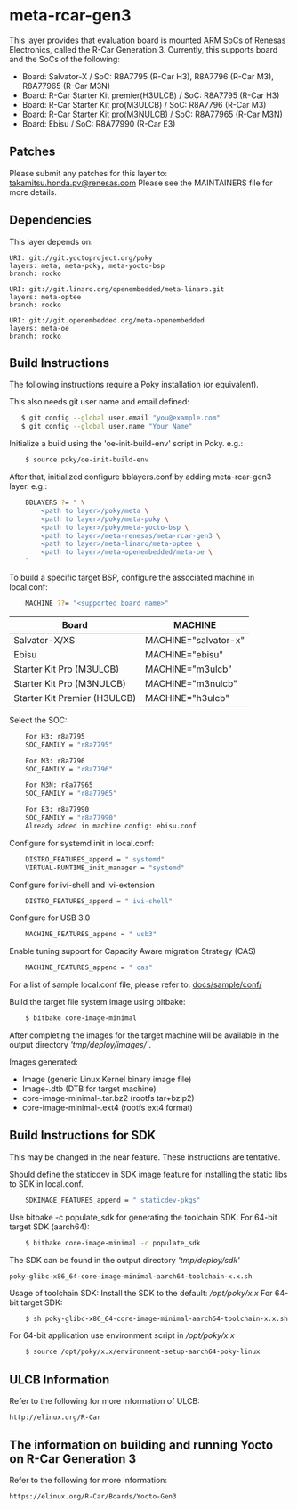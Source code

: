# meta-rcar-gen3

This layer provides that evaluation board is mounted ARM SoCs of Renesas
Electronics, called the R-Car Generation 3. Currently, this supports
board and the SoCs of the following:
- Board: Salvator-X / SoC: R8A7795 (R-Car H3), R8A7796 (R-Car M3), R8A77965 (R-Car M3N)
- Board: R-Car Starter Kit premier(H3ULCB) / SoC: R8A7795 (R-Car H3)
- Board: R-Car Starter Kit pro(M3ULCB) / SoC: R8A7796 (R-Car M3)
- Board: R-Car Starter Kit pro(M3NULCB) / SoC: R8A77965 (R-Car M3N)
- Board: Ebisu / SoC: R8A77990 (R-Car E3)

## Patches

Please submit any patches for this layer to: takamitsu.honda.pv@renesas.com
Please see the MAINTAINERS file for more details.

## Dependencies

This layer depends on:

    URI: git://git.yoctoproject.org/poky
    layers: meta, meta-poky, meta-yocto-bsp
    branch: rocko

    URI: git://git.linaro.org/openembedded/meta-linaro.git
    layers: meta-optee
    branch: rocko

    URI: git://git.openembedded.org/meta-openembedded
    layers: meta-oe
    branch: rocko

## Build Instructions

The following instructions require a Poky installation (or equivalent).

This also needs git user name and email defined:
```bash
   $ git config --global user.email "you@example.com"
   $ git config --global user.name "Your Name"
```

Initialize a build using the 'oe-init-build-env' script in Poky. e.g.:
```bash
    $ source poky/oe-init-build-env
```

After that, initialized configure bblayers.conf by adding meta-rcar-gen3 layer. e.g.:
```bash
    BBLAYERS ?= " \
        <path to layer>/poky/meta \
        <path to layer>/poky/meta-poky \
        <path to layer>/poky/meta-yocto-bsp \
        <path to layer>/meta-renesas/meta-rcar-gen3 \
        <path to layer>/meta-linaro/meta-optee \
        <path to layer>/meta-openembedded/meta-oe \
    "
```
To build a specific target BSP, configure the associated machine in local.conf:
```bash
    MACHINE ??= "<supported board name>"
```

Board|MACHINE
-----|-------
Salvator-X/XS|MACHINE="salvator-x"
Ebisu|MACHINE="ebisu"
Starter Kit Pro (M3ULCB)|MACHINE="m3ulcb"
Starter Kit Pro (M3NULCB)|MACHINE="m3nulcb"
Starter Kit Premier (H3ULCB)|MACHINE="h3ulcb"

Select the SOC:
```bash
    For H3: r8a7795
    SOC_FAMILY = "r8a7795"

    For M3: r8a7796
    SOC_FAMILY = "r8a7796"

    For M3N: r8a77965
    SOC_FAMILY = "r8a77965"

    For E3: r8a77990
    SOC_FAMILY = "r8a77990"
    Already added in machine config: ebisu.conf
```
Configure for systemd init in local.conf:
```bash
    DISTRO_FEATURES_append = " systemd"
    VIRTUAL-RUNTIME_init_manager = "systemd"
```
Configure for ivi-shell and ivi-extension
```bash
    DISTRO_FEATURES_append = " ivi-shell"
```
Configure for USB 3.0
```bash
    MACHINE_FEATURES_append = " usb3"
```
Enable tuning support for Capacity Aware migration Strategy (CAS)
```bash
    MACHINE_FEATURES_append = " cas"
```

For a list of sample local.conf file, please refer to: [docs/sample/conf/](docs/sample/conf/)

Build the target file system image using bitbake:
```bash
    $ bitbake core-image-minimal
```
After completing the images for the target machine will be available in the output
directory _'tmp/deploy/images/<supported board name>'_.

Images generated:
* Image (generic Linux Kernel binary image file)
* Image-<machine name>.dtb (DTB for target machine)
* core-image-minimal-<machine name>.tar.bz2 (rootfs tar+bzip2)
* core-image-minimal-<machine name>.ext4  (rootfs ext4 format)

## Build Instructions for SDK

This may be changed in the near feature. These instructions are tentative.

Should define the staticdev in SDK image feature for installing the static libs
to SDK in local.conf.
```bash
    SDKIMAGE_FEATURES_append = " staticdev-pkgs"
```
Use bitbake -c populate_sdk for generating the toolchain SDK:
For 64-bit target SDK (aarch64):
```bash
    $ bitbake core-image-minimal -c populate_sdk
```
The SDK can be found in the output directory _'tmp/deploy/sdk'_

    poky-glibc-x86_64-core-image-minimal-aarch64-toolchain-x.x.sh

Usage of toolchain SDK: Install the SDK to the default: _/opt/poky/x.x_
For 64-bit target SDK:
```bash
    $ sh poky-glibc-x86_64-core-image-minimal-aarch64-toolchain-x.x.sh
```
For 64-bit application use environment script in _/opt/poky/x.x_
```bash
    $ source /opt/poky/x.x/environment-setup-aarch64-poky-linux
```
## ULCB Information

Refer to the following for more information of ULCB:

    http://elinux.org/R-Car

## The information on building and running Yocto on R-Car Generation 3

Refer to the following for more information:

    https://elinux.org/R-Car/Boards/Yocto-Gen3
